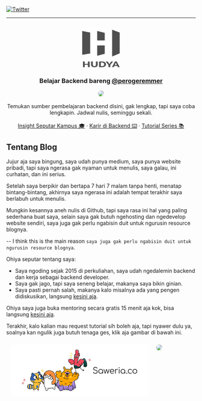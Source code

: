 [![Twitter][twitter-shield]][twitter-url]

<hr/>

<!-- PROJECT LOGO -->
<br />
<div align="center">
  <a href="https://github.com/perogeremmer/blog">
    <img src="assets/hudya4.svg" alt="Logo" width="100" height="100">
  </a>

  <h3 align="center">Belajar Backend bareng <a href="https://twitter.com/perogeremmer">@perogeremmer</a></h3>

  <p align="center">
  <img src="https://media.tenor.com/St6dO-mo8jkAAAAC/meliodas-nanatsu-no-taizai.gif" style="border-radius:10px" />
  </p>

  <p align="center">
    Temukan sumber pembelajaran backend disini, gak lengkap, tapi saya coba lengkapin. Jadwal nulis, seminggu sekali.
    <br />
    <br />
    <a href="https://github.com/perogeremmer/blog/tree/master/personal/campus">Insight Seputar Kampus 🎓</a>
    ·
    <a href="https://github.com/perogeremmer/blog/tree/master/personal/career">Karir di Backend ⌨️</a>
    ·
    <a href="https://github.com/perogeremmer/blog/tree/master/tutorial/series">Tutorial Series 📚</a>
  </p>
</div>

<!-- ABOUT THE PROJECT -->
## Tentang Blog

Jujur aja saya bingung, saya udah punya medium, saya punya website pribadi, tapi saya ngerasa gak nyaman untuk menulis, saya galau, ini curhatan, dan ini serius.

Setelah saya berpikir dan bertapa 7 hari 7 malam tanpa henti, menatap bintang-bintang, akhirnya saya ngerasa ini adalah tempat terakhir saya berlabuh untuk menulis.

Mungkin kesannya aneh nulis di Github, tapi saya rasa ini hal yang paling sederhana buat saya, selain saya gak butuh ngehosting dan ngedevelop website sendiri, saya juga gak perlu ngabisin duit untuk ngurusin resource blognya.

-- I think this is the main reason ```saya juga gak perlu ngabisin duit untuk ngurusin resource blognya```.

Ohiya seputar tentang saya:

* Saya ngoding sejak 2015 di perkuliahan, saya udah ngedalemin backend dan kerja sebagai backend developer.
* Saya gak jago, tapi saya seneng belajar, makanya saya bikin ginian.
* Saya pasti pernah salah, makanya kalo misalnya ada yang pengen didiskusikan, langsung [kesini aja](https://github.com/perogeremmer/blog/discussions).

Ohiya saya juga buka mentoring secara gratis 15 menit aja kok, bisa langsung [kesini aja](https://adplist.org/mentors/muhamad-hudya-ramadhana).

Terakhir, kalo kalian mau request tutorial sih boleh aja, tapi nyawer dulu ya, soalnya kan ngulik juga butuh tenaga ges, klik aja gambar di bawah ini.

<div style="display: flex;">
  <div style="padding: 10px">
    <a href="https://saweria.co/perogeremmer"> <img src="assets/saweria.png" style="border-radius:10px" /></a>
  </div>
  <div style="padding: 10px">
    <img src="https://media.tenor.com/pBkwu0RP5cEAAAAC/drink-hyouka.gif" style="border-radius:10px" />
  </div>
</div>

<div align="center">

</div>

<!-- MARKDOWN LINKS & IMAGES -->
[twitter-shield]: https://img.shields.io/twitter/follow/perogeremmer?style=social
[twitter-url]: https://twitter.com/perogeremmer
